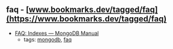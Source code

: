 faq - [www.bookmarks.dev/tagged/faq](https://www.bookmarks.dev/tagged/faq)
---
* [FAQ: Indexes — MongoDB Manual](https://docs.mongodb.com/manual/faq/indexes/)
    * tags: [mongodb](../tags/mongodb.md), [faq](../tags/faq.md)
